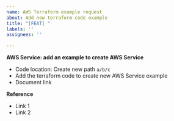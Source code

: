 ```yaml
---
name: AWS Terraform example request
about: Add new terraform code example
title: "[FEAT] "
labels: ''
assignees: ''

---
```


**AWS Service: add an example to create AWS Service**
- Code location: Create new path `a/b/c`
- Add the terraform code to create new AWS Service example
- Document link

**Reference**
- Link 1
- Link 2
